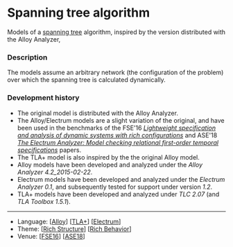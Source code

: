 # Spanning tree algorithm 

Models of a [spanning tree](https://en.wikipedia.org/wiki/Spanning_tree) algorithm, inspired by the version distributed with the Alloy Analyzer,

### Description

The models assume an arbitrary network (the configuration of the problem) over which the spanning tree is calculated dynamically.

### Development history
* The original model is distributed with the Alloy Analyzer.
* The Alloy/Electrum models are a slight variation of the original, and have been used in the benchmarks of the FSE'16 *[Lightweight specification and analysis of dynamic systems with rich configurations](http://nmacedo.github.io/pubs.html#fse16)* and ASE'18 *[The Electrum Analyzer: Model checking relational first-order temporal specifications](http://nmacedo.github.io/pubs.html#ase18)* papers.
* The TLA+ model is also inspired by the the original Alloy model.
* Alloy models have been developed and analyzed under the *Alloy Analyzer 4.2_2015-02-22*.
* Electrum models have been developed and analyzed under the *Electrum Analyzer 0.1*, and subsequently tested for support under version *1.2*.
* TLA+ models have been developed and analyzed under _TLC 2.07_ (and _TLA Toolbox 1.5.1_).

---

* Language: [[Alloy](https://github.com/nmacedo/MSV/wiki/By-Language#alloy)] [[TLA+](https://github.com/nmacedo/MSV/wiki/By-Language#tla)] [[Electrum](https://github.com/nmacedo/MSV/wiki/By-Language#electrum)] 
* Theme:  [[Rich Structure](https://github.com/nmacedo/MSV/wiki/By-Theme#rich-structure)] [[Rich Behavior](https://github.com/nmacedo/MSV/wiki/By-Theme#rich-behavior)] 
* Venue: [[FSE16](https://github.com/nmacedo/MSV/wiki/By-Venue#research)] [[ASE18](https://github.com/nmacedo/MSV/wiki/By-Venue#research)]

